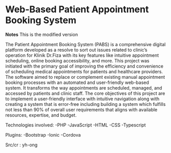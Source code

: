 # Web-Based Patient Appointment Booking System

**Notes** 
This is the modified version

The Patient Appointment Booking System (PABS) is a comprehensive digital platform developed as a resolve to sort out issues related to clinic’s operation for Klinik Dr.Fiza with its key features like intuitive appointment scheduling, online booking accessibility, and more. This project was initiated with the primary goal of improving the efficiency and convenience of scheduling medical appointments for patients and healthcare providers. The software aimed to replace or complement existing manual appointment booking processes with an automated and user-friendly web-based system. It transforms the way appointments are scheduled, managed, and accessed by patients and clinic staff. The core objectives of this project are to implement a user-friendly interface with intuitive navigation along with creating a system that is error-free including building a system which fulfills not less than 90% of overall user requirements that aligns with available resources, expertise, and budget.

Technologies involved:
-PHP
-JavaScript
-HTML
-CSS
-Typescript

Plugins:
-Bootstrap
-Ionic
-Cordova

Src/cr : yh-ong

